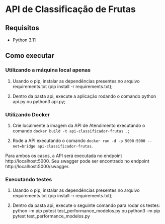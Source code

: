 # API de Classificação de Frutas

## Requisitos

- Python 3.11

## Como executar

### Utilizando a máquina local apenas

1. Usando o pip, instalar as dependências presentes no arquivo requirements.txt (pip install -r requirements.txt);

2. Dentro da pasta api, execute a aplicação rodando o comando python api.py ou python3 api.py; 

### Utilizando Docker

1. Crie localmente a imagem da API de Atendimento executando o comando `docker build -t api-classificador-frutas .`;

2. Rode a API executando o comando `docker run -d -p 5000:5000 --net=bridge api-classificador-frutas`.

Para ambos os casos, a API será executada no endpoint http://localhost:5000. Seu swagger pode ser encontrado no endpoint http://localhost:5000/swagger.

### Executando testes

1. Usando o pip, instalar as dependências presentes no arquivo requirements.txt (pip install -r requirements.txt);

2. Dentro da pasta api, execute o seguinte comando para rodar os testes: python -m pip pytest test_performance_modelos.py ou python3 -m pip pytest test_performance_modelos.py


